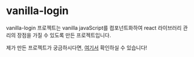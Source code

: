 # vanilla-login

vanilla-login 프로젝트는 vanilla javaScript를 컴포넌트화하여
react 라이브러리 관리의 장점을 가질 수 있도록 만든 프로젝트입니다.

제가 만든 프로젝트가 궁금하시다면, <a href="https://albamon-vanilla-login.netlify.app/">여기서<a> 확인하실 수 있습니다!

